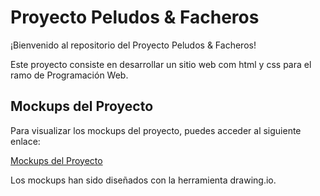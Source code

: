 # Proyecto Peludos & Facheros

¡Bienvenido al repositorio del Proyecto Peludos & Facheros!

Este proyecto consiste en desarrollar un sitio web com html y css para el ramo de Programación Web.

## Mockups del Proyecto

Para visualizar los mockups del proyecto, puedes acceder al siguiente enlace:

[Mockups del Proyecto](https://drive.google.com/file/d/1CLT__kQVvgHbRsT0Vf-lijdLMjsIe6PB/view?usp=sharing)

Los mockups han sido diseñados con la herramienta drawing.io.
